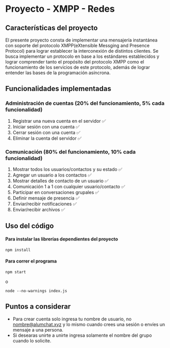 
# Proyecto - XMPP - Redes

## Características del proyecto

El presente proyecto consta de implementar una mensajería instantánea con soporte del protocolo XMPP(eXtensible Messging and Presence Protocol) para lograr establecer la interconexión de distintos clientes. Se busca implementar un protocolo en base a los estándares establecidos y lograr comprender tanto el propósito del protocolo XMPP como el funcionamiento de los servicios de este protocolo, además de lograr entender las bases de la programación asíncrona.

## Funcionalidades implementadas

### Administración de cuentas (20% del funcionamiento, 5% cada funcionalidad)

1. Registrar una nueva cuenta en el servidor ✅
2. Iniciar sesión con una cuenta ✅
3. Cerrar sesión con una cuenta ✅
4. Eliminar la cuenta del servidor ✅

### Comunicación (80% del funcionamiento, 10% cada funcionalidad)

1. Mostrar todos los usuarios/contactos y su estado ✅
2. Agregar un usuario a los contactos ✅
3. Mostrar detalles de contacto de un usuario ✅
4. Comunicación 1 a 1 con cualquier usuario/contacto ✅
5. Participar en conversaciones grupales ✅
6. Definir mensaje de presencia ✅
7. Enviar/recibir notificaciones ✅
8. Enviar/recibir archivos ✅

## Uso del código

#### Para instalar las librerías dependientes del proyecto
```
npm install
```

#### Para correr el programa
```
npm start
```
o 
```
node --no-warnings index.js       
```
 
## Puntos a considerar
-  Para crear cuenta solo ingresa tu nombre de usuario, no nombre@alumchat.xyz y lo mismo cuando crees una sesión o envíes un mensaje a una persona.
- Si desearas unirte a unirte ingresa solamente el nombre del grupo cuando lo solicite.
